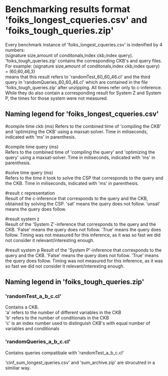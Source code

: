 # Benchmarking results format 'foiks_longest_cqueries.csv' and 'foiks_tough_queries.zip'
Every benchmark instance of 'foiks_longest_cqueries.csv' is indenified by 4 numbers: \
(signature size,amount of conditonals,index ckb,index query). \
'foiks_tough_queries.zip' contains the corresponding CKB's and query files.\
For example: (signature size,amount of conditonals,index ckb,index query) = (60,60,46,3) \
means that this result refers to 'randomTest_60_60_46.cl' and the third query in 'randomQueries_60_60_46.cl' 
which are contained in the file 'foiks_tough_queries.zip' after unzipping.
All times refer only to c-inference. \
While they do also contain a corresponding result for System Z and System P, 
the times for those system were not measured.


## Naming legend for 'foiks_longest_cqueries.csv'
#compile time ckb (ms) 
Refers to the combined time of 'compiling the CKB' and 'optimizing the CKB' using a maxsat-solver.
Time in miliseconds, indicated with 'ms' in parenthesis.

#compile time query (ms)	
Refers to the combined time of 'compiling the query' and 'optimizing the query' using a maxsat-solver.
Time in miliseconds, indicated with 'ms' in parenthesis.

#solve time query (ms)	
Refers to the time it took to solve the CSP that corresponds to the query and the CKB.
Time in miliseconds, indicated with 'ms' in parenthesis.

#result c representation	
Result of the c-inference that corresponds to the query and the CKB, obtained by solving the CSP.
'sat' means the query does not follow.
'unsat' means the query does follow.

#result system z	
Result of the 'System Z'-inference that corresponds to the query and the CKB.
'False' means the query does not follow.
'True' means the query does follow.
Timing was not measured for this inference, as it was so fast we did not consider it relevant/interesting enough.

#result system p
Result of the 'System P'-inference that corresponds to the query and the CKB.
'False' means the query does not follow.
'True' means the query does follow.
Timing was not measured for this inference, as it was so fast we did not consider it relevant/interesting enough.

## Naming legend in 'foiks_tough_queries.zip'
### 'randomTest_a_b_c.cl'
Contains a CKB. \
'a' refers to the number of different variables in the CKB \
'b' refers to the number of conditionals in the CKB \
'c' is an index number used to distinguish CKB's with equal number of variables and conditionals

### 'randomQueries_a_b_c.cl'
Contains queries compatibale with 'randomTest_a_b_c.cl'




'cinf_sum_longest_queries.csv' and 'sum_archive.zip' are strucutred in a similiar way. 
